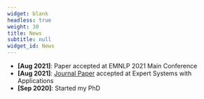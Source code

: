 ```yaml
---
widget: blank
headless: true
weight: 30
title: News
subtitle: null  
widget_id: News
---
```


* **[Aug 2021]**: Paper accepted at EMNLP 2021 Main Conference
* **[Aug 2021]**: [Journal Paper](https://www.sciencedirect.com/science/article/abs/pii/S0957417421011180) accepted at Expert Systems with Applications
* **[Sep 2020]**: Started my PhD 